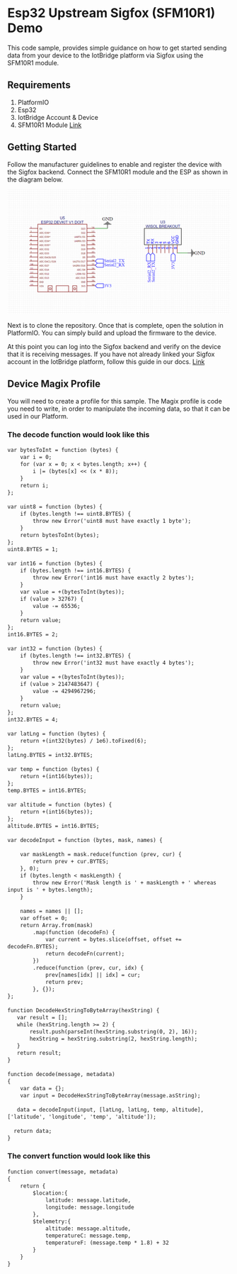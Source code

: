 # Esp32 Upstream Sigfox (SFM10R1) Demo

This code sample, provides simple guidance on how to get started sending data 
from your device to the IotBridge platform via Sigfox using the SFM10R1 module.

## Requirements

1. PlatformIO
2. Esp32
3. IotBridge Account & Device
4. SFM10R1 Module [Link](https://partners.sigfox.com/products/sfm10r1)

## Getting Started

Follow the manufacturer guidelines to enable and register the device with the Sigfox backend.
Connect the SFM10R1 module and the ESP as shown in the diagram below.

![Schematic](Schematic.png)

Next is to clone the repository. Once that is complete, open the solution in PlatformIO.
You can simply build and upload the firmware to the device.

At this point you can log into the Sigfox backend and verify on the device that it is receiving messages.
If you have not already linked your Sigfox account in the IotBridge platform, follow this guide in our docs. [Link](https://docs.iotbridge.co.za/#/accounts-and-subscriptions/adding-sigfox-credentials)

## Device Magix Profile

You will need to create a profile for this sample. 
The Magix profile is code you need to write, in order to manipulate the incoming data, 
so that it can be used in our Platform.

### The decode function would look like this

```
var bytesToInt = function (bytes) {
    var i = 0;
    for (var x = 0; x < bytes.length; x++) {
        i |= (bytes[x] << (x * 8));
    }
    return i;
};

var uint8 = function (bytes) {
    if (bytes.length !== uint8.BYTES) {
        throw new Error('uint8 must have exactly 1 byte');
    }
    return bytesToInt(bytes);
};
uint8.BYTES = 1;

var int16 = function (bytes) {
    if (bytes.length !== int16.BYTES) {
        throw new Error('int16 must have exactly 2 bytes');
    }
    var value = +(bytesToInt(bytes));
    if (value > 32767) {
        value -= 65536;
    }
    return value;
};
int16.BYTES = 2;

var int32 = function (bytes) {
    if (bytes.length !== int32.BYTES) {
        throw new Error('int32 must have exactly 4 bytes');
    }
    var value = +(bytesToInt(bytes));
    if (value > 2147483647) {
        value -= 4294967296;
    }
    return value;
};
int32.BYTES = 4;

var latLng = function (bytes) {
    return +(int32(bytes) / 1e6).toFixed(6);
};
latLng.BYTES = int32.BYTES;

var temp = function (bytes) {
    return +(int16(bytes));
};
temp.BYTES = int16.BYTES;

var altitude = function (bytes) {
    return +(int16(bytes));
};
altitude.BYTES = int16.BYTES;

var decodeInput = function (bytes, mask, names) {

    var maskLength = mask.reduce(function (prev, cur) {
        return prev + cur.BYTES;
    }, 0);
    if (bytes.length < maskLength) {
        throw new Error('Mask length is ' + maskLength + ' whereas input is ' + bytes.length);
    }

    names = names || [];
    var offset = 0;
    return Array.from(mask)
        .map(function (decodeFn) {
            var current = bytes.slice(offset, offset += decodeFn.BYTES);
            return decodeFn(current);
        })
        .reduce(function (prev, cur, idx) {
            prev[names[idx] || idx] = cur;
            return prev;
        }, {});
};

function DecodeHexStringToByteArray(hexString) {
   var result = [];
   while (hexString.length >= 2) { 
       result.push(parseInt(hexString.substring(0, 2), 16));
       hexString = hexString.substring(2, hexString.length);
   }
   return result;
}

function decode(message, metadata)
{
    var data = {};
    var input = DecodeHexStringToByteArray(message.asString);

   data = decodeInput(input, [latLng, latLng, temp, altitude], ['latitude', 'longitude', 'temp', 'altitude']);

  return data;
}
```

### The convert function would look like this

```
function convert(message, metadata)
{
    return {
        $location:{
            latitude: message.latitude,
            longitude: message.longitude
        },
        $telemetry:{
            altitude: message.altitude,
            temperatureC: message.temp,
            temperatureF: (message.temp * 1.8) + 32
        }
    }
}
```

